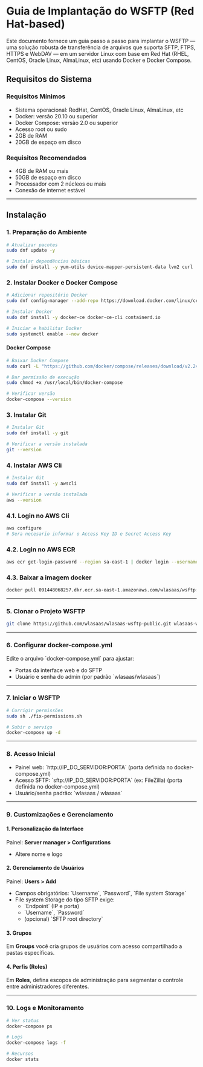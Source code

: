 # Guia de Implantação do WSFTP (Red Hat-based)

Este documento fornece um guia passo a passo para implantar o WSFTP — uma solução robusta de transferência de arquivos que suporta SFTP, FTPS, HTTPS e WebDAV — em um servidor Linux com base em Red Hat (RHEL, CentOS, Oracle Linux, AlmaLinux, etc) usando Docker e Docker Compose.

## Requisitos do Sistema

### Requisitos Mínimos
- Sistema operacional: RedHat, CentOS, Oracle Linux, AlmaLinux, etc
- Docker: versão 20.10 ou superior
- Docker Compose: versão 2.0 ou superior
- Acesso root ou sudo
- 2GB de RAM
- 20GB de espaço em disco

### Requisitos Recomendados
- 4GB de RAM ou mais
- 50GB de espaço em disco
- Processador com 2 núcleos ou mais
- Conexão de internet estável

---

## Instalação

### 1. Preparação do Ambiente

```bash
# Atualizar pacotes
sudo dnf update -y

# Instalar dependências básicas
sudo dnf install -y yum-utils device-mapper-persistent-data lvm2 curl
```

### 2. Instalar Docker e Docker Compose

```bash
# Adicionar repositório Docker
sudo dnf config-manager --add-repo https://download.docker.com/linux/centos/docker-ce.repo

# Instalar Docker
sudo dnf install -y docker-ce docker-ce-cli containerd.io

# Iniciar e habilitar Docker
sudo systemctl enable --now docker
```

#### Docker Compose

```bash
# Baixar Docker Compose
sudo curl -L "https://github.com/docker/compose/releases/download/v2.24.1/docker-compose-$(uname -s)-$(uname -m)" -o /usr/local/bin/docker-compose

# Dar permissão de execução
sudo chmod +x /usr/local/bin/docker-compose

# Verificar versão
docker-compose --version
```

### 3. Instalar Git

```bash
# Instalar Git
sudo dnf install -y git

# Verificar a versão instalada
git --version
```

### 4. Instalar AWS Cli

```bash
# Instalar Git
sudo dnf install -y awscli

# Verificar a versão instalada
aws --version
```

### 4.1. Login no AWS Cli

```bash
aws configure
# Sera necesario informar o Access Key ID e Secret Access Key
```

### 4.2. Login no AWS ECR

```bash
aws ecr get-login-password --region sa-east-1 | docker login --username AWS --password-stdin 091448068257.dkr.ecr.sa-east-1.amazonaws.com
```

### 4.3. Baixar a imagem docker

```bash
docker pull 091448068257.dkr.ecr.sa-east-1.amazonaws.com/wlasaas/wsftp:latest
```

---

### 5. Clonar o Projeto WSFTP

```bash
git clone https://github.com/wlasaas/wlasaas-wsftp-public.git wlasaas-wsftp
```

---

### 6. Configurar docker-compose.yml

Edite o arquivo \`docker-compose.yml\` para ajustar:

- Portas da interface web e do SFTP
- Usuário e senha do admin (por padrão \`wlasaas/wlasaas\`)

---

### 7. Iniciar o WSFTP

```bash
# Corrigir permissões
sudo sh ./fix-permissions.sh

# Subir o serviço
docker-compose up -d
```

---

### 8. Acesso Inicial

- Painel web: \`http://IP_DO_SERVIDOR:PORTA\` (porta definida no docker-compose.yml)
- Acesso SFTP: \`sftp://IP_DO_SERVIDOR:PORTA\` (ex: FileZilla) (porta definida no docker-compose.yml)
- Usuário/senha padrão: \`wlasaas / wlasaas\`

---

### 9. Customizações e Gerenciamento

#### 1. Personalização da Interface

Painel: **Server manager > Configurations**
- Altere nome e logo

#### 2. Gerenciamento de Usuários

Painel: **Users > Add**
- Campos obrigatórios: \`Username\`, \`Password\`, \`File system Storage\`
- File system Storage do tipo SFTP exige:
  - \`Endpoint\` (IP e porta)
  - \`Username\`, \`Password\`
  - (opcional) \`SFTP root directory\`

#### 3. Grupos

Em **Groups** você cria grupos de usuários com acesso compartilhado a pastas específicas.

#### 4. Perfis (Roles)

Em **Roles**, defina escopos de administração para segmentar o controle entre administradores diferentes.

---

### 10. Logs e Monitoramento

```bash
# Ver status
docker-compose ps

# Logs
docker-compose logs -f

# Recursos
docker stats
```

